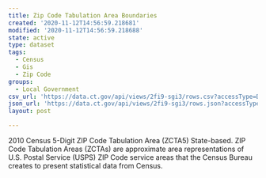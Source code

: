 ```yaml
---
title: Zip Code Tabulation Area Boundaries
created: '2020-11-12T14:56:59.218681'
modified: '2020-11-12T14:56:59.218688'
state: active
type: dataset
tags:
  - Census
  - Gis
  - Zip Code
groups:
  - Local Government
csv_url: 'https://data.ct.gov/api/views/2fi9-sgi3/rows.csv?accessType=DOWNLOAD'
json_url: 'https://data.ct.gov/api/views/2fi9-sgi3/rows.json?accessType=DOWNLOAD'
layout: post

---
```

2010 Census 5-Digit ZIP Code Tabulation Area (ZCTA5) State-based. ZIP Code Tabulation Areas (ZCTAs) are approximate area representations of U.S. Postal Service (USPS) ZIP Code service areas that the Census Bureau creates to present statistical data from Census.
